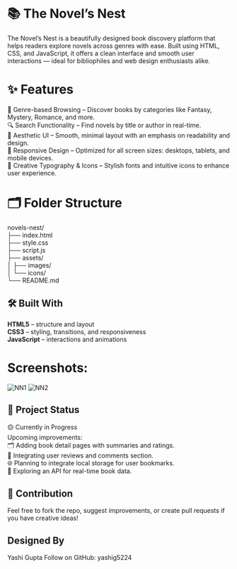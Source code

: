# 📚 The Novel’s Nest
The Novel’s Nest is a beautifully designed book discovery platform that helps readers explore novels across genres with ease. Built using HTML, CSS, and JavaScript, it offers a clean interface and smooth user interactions — ideal for bibliophiles and web design enthusiasts alike.

# ✨ Features
📖 Genre-based Browsing – Discover books by categories like Fantasy, Mystery, Romance, and more.<br>
🔍 Search Functionality – Find novels by title or author in real-time.<br>
🌈 Aesthetic UI – Smooth, minimal layout with an emphasis on readability and design.<br>
📱 Responsive Design – Optimized for all screen sizes: desktops, tablets, and mobile devices.<br>
🎨 Creative Typography & Icons – Stylish fonts and intuitive icons to enhance user experience.<br>

# 🗂 Folder Structure
novels-nest/<br>
├── index.html<br>
├── style.css<br>
├── script.js<br>
├── assets/<br>
│   ├── images/<br>
│   └── icons/<br>
└── README.md<br>


## 🛠️ Built With
**HTML5** – structure and layout<br>
**CSS3** – styling, transitions, and responsiveness<br>
**JavaScript** – interactions and animations<br>


# Screenshots:
![NN1](https://github.com/user-attachments/assets/dfbbb6d9-8206-46b0-bec7-4561f28cba34)
![NN2](https://github.com/user-attachments/assets/16d30f38-89b4-416b-92df-2e3a6ff5c70e)

## 🚧 Project Status
🟡 Currently in Progress<br>
Upcoming improvements:<br>
   🗂 Adding book detail pages with summaries and ratings.<br>
   💬 Integrating user reviews and comments section.<br>
   🌐 Planning to integrate local storage for user bookmarks.<br>
   🧠 Exploring an API for real-time book data.<br>

## 💌 Contribution
Feel free to fork the repo, suggest improvements, or create pull requests if you have creative ideas!

## Designed By
Yashi Gupta
Follow on GitHub: yashig5224 
